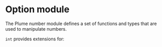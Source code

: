 # Option module

The Plume number module defines a set of functions and types that are used to manipulate numbers.

`int` provides extensions for: